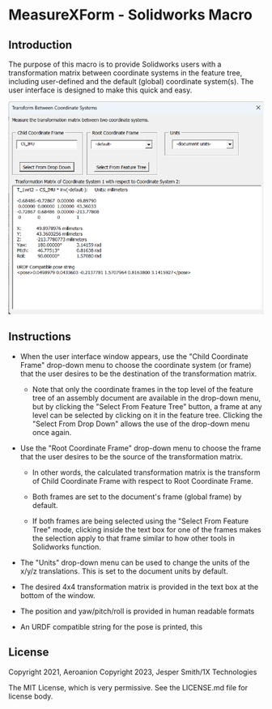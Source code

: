 # MeasureXForm - Solidworks Macro

## Introduction

The purpose of this macro is to provide Solidworks users with a transformation matrix between coordinate systems in the feature tree, including user-defined and the default (global) coordinate system(s). The user interface is designed to make this quick and easy.

<p align="center">
  <img width="630" src="MeasureXForm_UI.png">
</p>

## Instructions

- When the user interface window appears, use the "Child Coordinate Frame" drop-down menu to choose the coordinate system (or frame) that the user desires to be the destination of the transformation matrix.
	
	- Note that only the coordinate frames in the top level of the feature tree of an assembly document are available in the drop-down menu, but by clicking the "Select From Feature Tree" button, a frame at any level can be selected by clicking on it in the feature tree. Clicking the "Select From Drop Down" allows the use of the drop-down menu once again.

- Use the "Root Coordinate Frame" drop-down menu to choose the frame that the user desires to be the source of the transformation matrix.

	- In other words, the calculated transformation matrix is the transform of Child Coordinate Frame with respect to Root Coordinate Frame.

	- Both frames are set to the document's frame (global frame) by default.
	
	- If both frames are being selected using the "Select From Feature Tree" mode, clicking inside the text box for one of the frames makes the selection apply to that frame similar to how other tools in Solidworks function.

- The "Units" drop-down menu can be used to change the units of the x/y/z translations. This is set to the document units by default.

- The desired 4x4 transformation matrix is provided in the text box at the bottom of the window. 

- The position and yaw/pitch/roll is provided in human readable formats

- An URDF compatible string for the pose is printed, this 

## License

Copyright 2021, Aeroanion
Copyright 2023, Jesper Smith/1X Technologies

The MIT License, which is very permissive. See the LICENSE.md file for license body.
